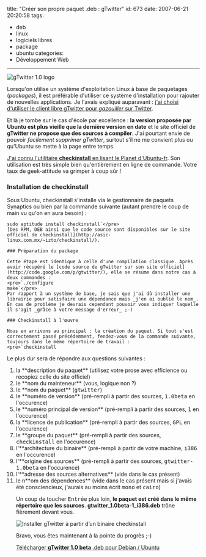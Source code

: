 title: "Créer son propre paquet .deb : gTwitter"
id: 673
date: 2007-06-21 20:20:58
tags: 
- deb
- linux
- logiciels libres
- package
- ubuntu
categories: 
- Développement Web
---

![gTwitter 1.0 logo](https://oncletom.io/images/2007/06/gtwitter.gif)

Lorsqu'on utilise un système d'exploitation Linux à base de paquetages (_packages_), il est préférable d'utiliser ce système d'installation pour rajouter de nouvelles applications. Je l'avais expliqué auparavant : [j'ai choisi d'utiliser le client libre gTwitter pour _gazouiller_ sur Twitter](https://oncletom.io/2007/06/01/twitter-gtwitter/).

Et là je tombe sur le cas d'école par excellence : **la version proposée par Ubuntu est plus vieille que la dernière version en date** et le site officiel de **gTwitter ne propose que des sources à compiler**. J'ai pourtant envie de pouvoir _facilement supprimer gTwitter_, surtout s'il ne me convient plus ou qu'Ubuntu se mette à la page entre temps.

[J'ai connu l'utilitaire **checkinstall** en lisant le Planet d'Ubuntu-fr](http://blog.bmaron.net/index.php?post/2007/05/07/Installer-proprement-vos-compilations-avec-checkinstall). Son utilisation est très simple bien qu'entièrement en ligne de commande. Votre taux de geek-attitude va grimper à coup sûr !
<!--more-->

### Installation de checkinstall

Sous Ubuntu, checkinstall s'installe via le gestionnaire de paquets Synaptics ou bien par la commande suivante (autant prendre le coup de main vu qu'on en aura besoin) :

    sudo aptitude install checkinstall`</pre>
    [Des RPM, DEB ainsi que le code source sont disponibles sur le site officiel de checkinstall](http://asic-linux.com.mx/~izto/checkinstall/).

    ### Préparation du package

    Cette étape est identique à celle d'une compilation classique. Après avoir récupéré le [code source de gTwitter sur son site officiel](http://code.google.com/p/gtwitter/), elle se résume dans notre cas à deux commandes :
    <pre>`./configure
    make`</pre>
    Par rapport à un système de base, je sais que j'ai dû installer une librairie pour satisfaire une dépendance mais _j'en ai oublié le nom_. En cas de problème je devrais cependant pouvoir vous indiquer laquelle il s'agit _grâce à votre message d'erreur_ ;-)

    ### Checkinstall à l'œuvre

    Nous en arrivons au principal : la création du paquet. Si tout s'est correctement passé précédemment, fendez-vous de la commande suivante, toujours dans le même répertoire de travail :
    <pre>`checkinstall

Le plus dur sera de répondre aux questions suivantes :
<ol>
	<li>la **description du paquet** (utilisez votre prose avec efficience ou recopiez celle du site officiel)</li>
	<li>le **nom du mainteneur** (vous, logique non ?)</li>
	<li>le **nom du paquet** (<kbd>gtwitter</kbd>)</li>
	<li>le **numéro de version** (pré-rempli à partir des sources, <kbd>1.0beta</kbd> en l'occurence)</li>
	<li>le **numéro principal de version** (pré-rempli à partir des sources, <kbd>1</kbd> en l'occurence)</li>
	<li>la **licence de publication** (pré-rempli à partir des sources, <kbd>GPL</kbd> en l'occurence)</li>
	<li>le **groupe du paquet** (pré-rempli à partir des sources, <kbd>checkinstall</kbd> en l'occurence)</li>
	<li>l'**architecture du binaire** (pré-rempli à partir de votre machine, <kbd>i386</kbd> en l'occurence)</li>
	<li>l'**origine des sources** (pré-rempli à partir des sources, <kbd>gtwitter-1.0beta</kbd> en l'occurence)</li>
	<li>l'**adresse des sources alternatives** (vide dans le cas présent)</li>
	<li>le n**om des dépendences** (vide dans le cas présent mais si j'avais été consciencieux, j'aurais au moins écrit <kbd>mono</kbd> et <kbd>cairo</kbd>)</li>

Un coup de toucher <kbd>Entrée</kbd> plus loin, **le paquet est créé dans le même répertoire que les sources**. **gtwitter_1.0beta-1_i386.deb** trône fièrement devant vous.

![Installer gTwitter à partir d’un binaire checkinstall](https://oncletom.io/images/2007/06/checkinstall-deb-install.png)

Bravo, vous êtes maintenant à la pointe du progrès ;-)

[Télécharger **gTwitter 1.0 beta** .deb pour Debian / Ubuntu](https://oncletom.io/images/2007/06/gtwitter_10beta-1_i386.deb "gTwitter 1.0 beta Debian / Ubuntu installer")